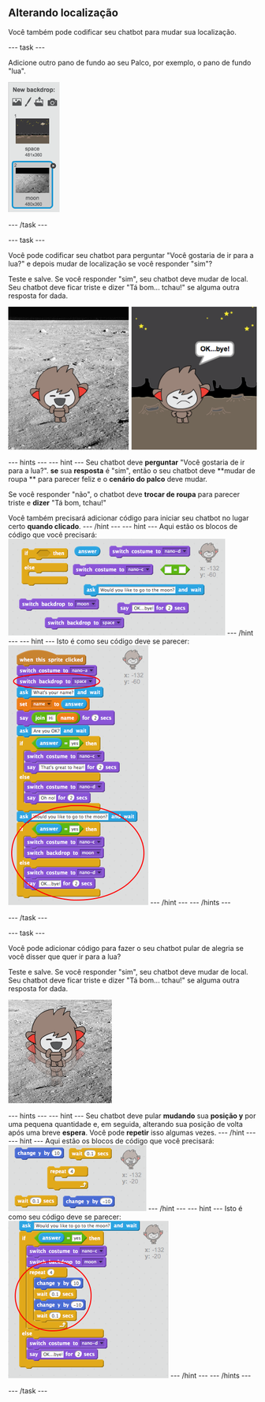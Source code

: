 ## Alterando localização

Você também pode codificar seu chatbot para mudar sua localização.

\--- task \---

Adicione outro pano de fundo ao seu Palco, por exemplo, o pano de fundo "lua".

![Adicionando um pano de fundo da lua](images/chatbot-moon.png)

\--- /task \---

\--- task \---

Você pode codificar seu chatbot para perguntar "Você gostaria de ir para a lua?" e depois mudar de localização se você responder "sim"?

Teste e salve. Se você responder "sim", seu chatbot deve mudar de local. Seu chatbot deve ficar triste e dizer "Tá bom​​... tchau!" se alguma outra resposta for dada.

![Testando mudança de cenário de fundo](images/chatbot-backdrop-test.png)

\--- hints \--- \--- hint \--- Seu chatbot deve **perguntar** "Você gostaria de ir para a lua?". **se** sua **resposta** é "sim", então o seu chatbot deve **mudar de roupa ** para parecer feliz e o **cenário do palco** deve mudar.

Se você responder "não", o chatbot deve **trocar de roupa** para parecer triste e **dizer** "Tá bom, tchau!"

Você também precisará adicionar código para iniciar seu chatbot no lugar certo **quando clicado**. \--- /hint \--- \--- hint \--- Aqui estão os blocos de código que você precisará: ![Blocks for changing the backdrop](images/chatbot-backdrop-blocks.png) \--- /hint \--- \--- hint \--- Isto é como seu código deve se parecer: ![Code for changing the backdrop](images/chatbot-backdrop-code.png) \--- /hint \--- \--- /hints \---

\--- /task \---

\--- task \---

Você pode adicionar código para fazer o seu chatbot pular de alegria se você disser que quer ir para a lua?

Teste e salve. Se você responder "sim", seu chatbot deve mudar de local. Seu chatbot deve ficar triste e dizer "Tá bom​​... tchau!" se alguma outra resposta for dada.

![Testando um ChatBot pulando](images/chatbot-jump-test.png)

\--- hints \--- \--- hint \--- Seu chatbot deve pular **mudando** sua **posição y** por uma pequena quantidade e, em seguida, alterando sua posição de volta após uma breve **espera**. Você pode **repetir** isso algumas vezes. \--- /hint \--- \--- hint \--- Aqui estão os blocos de código que você precisará: ![Blocks for a jumping ChatBot](images/chatbot-jump-blocks.png) \--- /hint \--- \--- hint \--- Isto é como seu código deve se parecer: ![Code for a jumping ChatBot](images/chatbot-jump-code.png) \--- /hint \--- \--- /hints \---

\--- /task \---